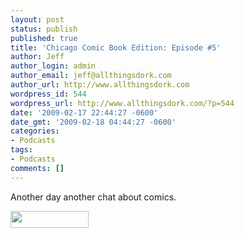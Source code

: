 ```yaml
---
layout: post
status: publish
published: true
title: 'Chicago Comic Book Edition: Episode #5'
author: Jeff
author_login: admin
author_email: jeff@allthingsdork.com
author_url: http://www.allthingsdork.com
wordpress_id: 544
wordpress_url: http://www.allthingsdork.com/?p=544
date: '2009-02-17 22:44:27 -0600'
date_gmt: '2009-02-18 04:44:27 -0600'
categories:
- Podcasts
tags:
- Podcasts
comments: []
---
```

<p>Another day another chat about comics.</p>
<p><a href="http://phobos.apple.com/WebObjects/MZStore.woa/wa/viewPodcast?id=286853826 " target="_blank"><img class="alignnone size-medium wp-image-410" title="directorypreview_itunes_logo" src="http://www.allthingsdork.com/wp-content/uploads/2008/07/directorypreview_itunes_logo.png" alt="" width="125" height="27" /></a></p>
<p><a href="http://allthingsdork.libsyn.com/rss"><img class="alignnone size-medium wp-image-409" title="rss2" src="http://www.allthingsdork.com/wp-content/uploads/2008/07/rss2.gif" alt="" width="80" height="15" /></a></p>
